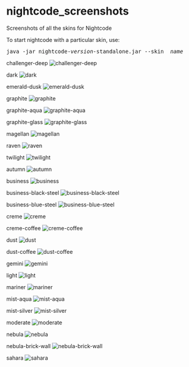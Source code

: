 nightcode_screenshots
=====================

Screenshots of all the skins for Nightcode

To start nightcode with a particular skin, use:

<pre>java -jar nightcode-<em>version</em>-standalone.jar --skin <em>_name_</em></pre>

challenger-deep
![challenger-deep](dark/challenger-deep.png)

dark
![dark](dark/dark.png)

emerald-dusk
![emerald-dusk](dark/emerald-dusk.png)

graphite
![graphite](dark/graphite.png)

graphite-aqua
![graphite-aqua](dark/graphite-aqua.png)

graphite-glass
![graphite-glass](dark/graphite-glass.png)

magellan
![magellan](dark/magellan.png)

raven
![raven](dark/raven.png)

twilight
![twilight](dark/twilight.png)

autumn
![autumn](light/autumn.png)

business
![business](light/business.png)

business-black-steel
![business-black-steel](light/business-black-steel.png)

business-blue-steel
![business-blue-steel](light/business-blue-steel.png)

creme
![creme](light/creme.png)

creme-coffee
![creme-coffee](light/creme-coffee.png)

dust
![dust](light/dust.png)

dust-coffee
![dust-coffee](light/dust-coffee.png)

gemini
![gemini](light/gemini.png)

light
![light](light/light.png)

mariner
![mariner](light/mariner.png)

mist-aqua
![mist-aqua](light/mist-aqua.png)

mist-silver
![mist-silver](light/mist-silver.png)

moderate
![moderate](light/moderate.png)

nebula
![nebula](light/nebula.png)

nebula-brick-wall
![nebula-brick-wall](light/nebula-brick-wall.png)

sahara
![sahara](light/sahara.png)
